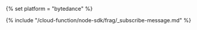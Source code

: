{% set platform = "bytedance" %}

{% include "/cloud-function/node-sdk/frag/_subscribe-message.md" %}
